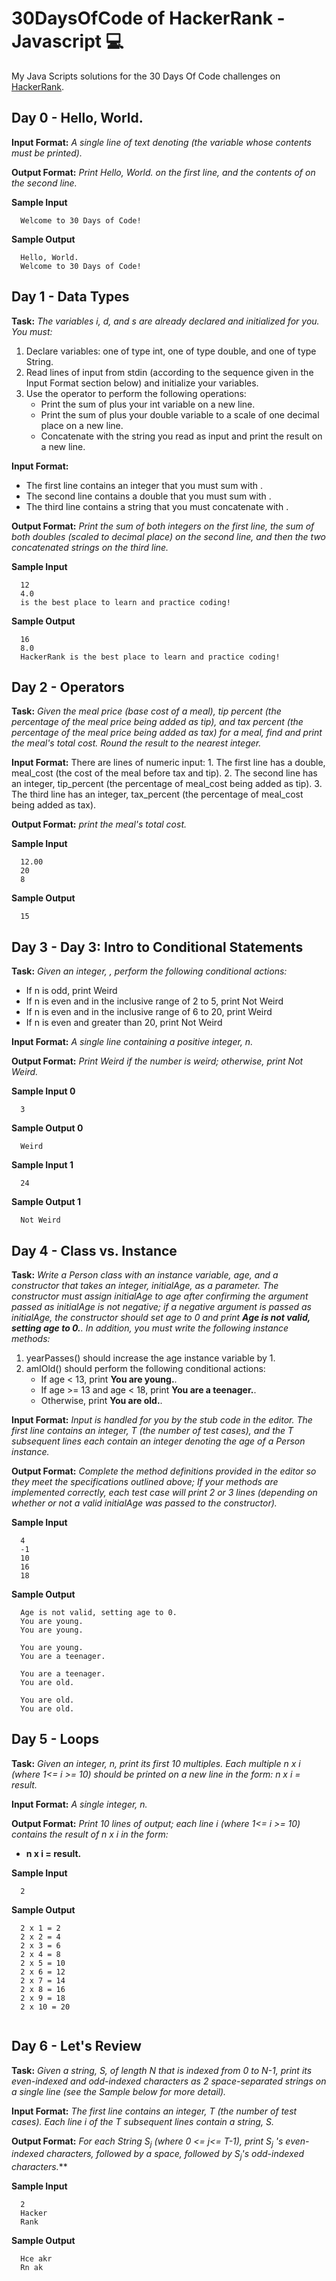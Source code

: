 # 30DaysOfCode of HackerRank -Javascript :computer:
My Java Scripts solutions for the 30 Days Of Code challenges on [HackerRank](https://www.hackerrank.com/domains/tutorials/30-days-of-code).
## Day 0 - Hello, World.
**Input Format:** _A single line of text denoting  (the variable whose contents must be printed)._

**Output Format:** _Print Hello, World. on the first line, and the contents of  on the second line._

**Sample Input**
```
  Welcome to 30 Days of Code!
```

**Sample Output**
```
  Hello, World. 
  Welcome to 30 Days of Code!
```
## Day 1 - Data Types
**Task:** _The variables i, d, and s are already declared and initialized for you. You must:_

1. Declare  variables: one of type int, one of type double, and one of type String.
2. Read  lines of input from stdin (according to the sequence given in the Input Format section below) and initialize your  variables.
3. Use the  operator to perform the following operations:
   - Print the sum of  plus your int variable on a new line.
   - Print the sum of  plus your double variable to a scale of one decimal place on a new line.
   - Concatenate  with the string you read as input and print the result on a new line.

**Input Format:** 
- The first line contains an integer that you must sum with .
- The second line contains a double that you must sum with .
- The third line contains a string that you must concatenate with .

**Output Format:** _Print the sum of both integers on the first line, the sum of both doubles (scaled to  decimal place) on the second line, and then the two concatenated strings on the third line._

**Sample Input**
```
  12
  4.0
  is the best place to learn and practice coding!
```

**Sample Output**
```
  16
  8.0
  HackerRank is the best place to learn and practice coding!
```
## Day 2 - Operators
**Task:** _Given the meal price (base cost of a meal), tip percent (the percentage of the meal price being added as tip), and tax percent (the percentage of the meal price being added as tax) for a meal, find and print the meal's total cost. Round the result to the nearest integer._

**Input Format:** 
  There are  lines of numeric input:
    1. The first line has a double, meal_cost (the cost of the meal before tax and tip).
    2. The second line has an integer, tip_percent (the percentage of meal_cost being added as tip).
    3. The third line has an integer, tax_percent (the percentage of meal_cost being added as tax).

**Output Format:** _print the meal's total cost._

**Sample Input**
```
  12.00
  20
  8
```

**Sample Output**
```
  15
```
## Day 3 - Day 3: Intro to Conditional Statements
**Task:** _Given an integer, , perform the following conditional actions:_

- If n is odd, print Weird
- If n is even and in the inclusive range of 2 to 5, print Not Weird
- If n is even and in the inclusive range of 6 to 20, print Weird
- If n is even and greater than 20, print Not Weird

**Input Format:** _A single line containing a positive integer, n._

**Output Format:** _Print Weird if the number is weird; otherwise, print Not Weird._

**Sample Input 0**
```
  3
```

**Sample Output 0**
```
  Weird
```
**Sample Input 1**
```
  24
```

**Sample Output 1**
```
  Not Weird
```
## Day 4 - Class vs. Instance
**Task:** _Write a Person class with an instance variable, age, and a constructor that takes an integer, initialAge, as a parameter. The constructor must assign initialAge to age after confirming the argument passed as initialAge is not negative; if a negative argument is passed as initialAge, the constructor should set age to 0 and print **Age is not valid, setting age to 0.**. In addition, you must write the following instance methods:_
  1. yearPasses() should increase the age instance variable by 1.
  2. amIOld() should perform the following conditional actions:
     - If age < 13, print **You are young.**.
     - If age >= 13 and age < 18, print **You are a teenager.**.
     - Otherwise, print **You are old.**.

**Input Format:** 
  _Input is handled for you by the stub code in the editor._
  _The first line contains an integer, T (the number of test cases), and the T subsequent lines each contain an integer denoting the age of a Person instance._

**Output Format:** _Complete the method definitions provided in the editor so they meet the specifications outlined above; If your methods are implemented correctly, each test case will print 2 or 3 lines (depending on whether or not a valid initialAge was passed to the constructor)._

**Sample Input**
```
  4
  -1
  10
  16
  18
```

**Sample Output**
```
  Age is not valid, setting age to 0.
  You are young.
  You are young.

  You are young.
  You are a teenager.

  You are a teenager.
  You are old.

  You are old.
  You are old.
```
## Day 5 - Loops

**Task:** _Given an integer, n, print its first 10 multiples. Each multiple n x i (where 1<= i >= 10) should be printed on a new line in the form: n x i = result._

**Input Format:** _A single integer, n._

**Output Format:** _Print 10 lines of output; each line i (where 1<= i >= 10) contains the result of n x i in the form:_
  - **n x i = result.**

**Sample Input**
```
  2
```

**Sample Output**
```
  2 x 1 = 2
  2 x 2 = 4
  2 x 3 = 6
  2 x 4 = 8
  2 x 5 = 10
  2 x 6 = 12
  2 x 7 = 14
  2 x 8 = 16
  2 x 9 = 18
  2 x 10 = 20
  
```
## Day 6 - Let's Review

**Task:** _Given a string, S, of length N that is indexed from 0 to N-1, print its even-indexed and odd-indexed characters as 2 space-separated strings on a single line (see the Sample below for more detail)._

**Input Format:** _The first line contains an integer, T (the number of test cases)._
_Each line i of the T subsequent lines contain a string, S._

**Output Format:** _For each String  S<sub>j</sub> (where 0 <= j<= T-1), print S<sub>j</sub> 's even-indexed characters, followed by a space, followed by S<sub>j</sub>'s odd-indexed characters._**

**Sample Input**
```
  2
  Hacker
  Rank
```

**Sample Output**
```
  Hce akr
  Rn ak
  
```
